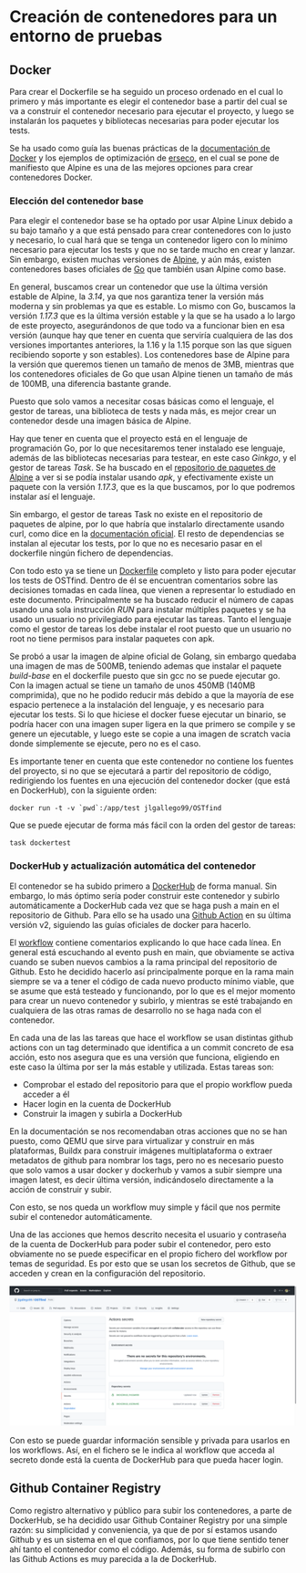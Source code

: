 # Creación de contenedores para un entorno de pruebas

## Docker
Para crear el Dockerfile se ha seguido un proceso ordenado en el cual lo primero y más importante es elegir el contenedor base a partir del cual se va a construir el contenedor necesario para ejecutar el proyecto, y luego se instalarán los paquetes y bibliotecas necesarias para poder ejecutar los tests.

Se ha usado como guía las buenas prácticas de la [documentación de Docker](https://docs.docker.com/develop/develop-images/dockerfile_best-practices/) y los ejemplos de optimización de [erseco](https://github.com/erseco/dockerfile-optimization-examples), en el cual se pone de manifiesto que Alpine es una de las mejores opciones para crear contenedores Docker.

### Elección del contenedor base

Para elegir el contenedor base se ha optado por usar Alpine Linux debido a su bajo tamaño y a que está pensado para crear contenedores con lo justo y necesario, lo cual hará que se tenga un contenedor ligero con lo mínimo necesario para ejecutar los tests y que no se tarde mucho en crear y lanzar. Sin embargo, existen muchas versiones de [Alpine](https://hub.docker.com/_/alpine?tab=tags), y aún más, existen contenedores bases oficiales de [Go](https://hub.docker.com/_/golang?tab=tags) que también usan Alpine como base. 

En general, buscamos crear un contenedor que use la última versión estable de Alpine, la *3.14*, ya que nos garantiza tener la versión más moderna y sin problemas ya que es estable. Lo mismo con Go, buscamos la versión *1.17.3* que es la última versión estable y la que se ha usado a lo largo de este proyecto, asegurándonos de que todo va a funcionar bien en esa versión (aunque hay que tener en cuenta que serviría cualquiera de las dos versiones importantes anteriores, la 1.16 y la 1.15 porque son las que siguen recibiendo soporte y son estables). Los contenedores base de Alpine para la versión que queremos tienen un tamaño de menos de 3MB, mientras que los contenedores oficiales de Go que usan Alpine tienen un tamaño de más de 100MB, una diferencia bastante grande. 

Puesto que solo vamos a necesitar cosas básicas como el lenguaje, el gestor de tareas, una biblioteca de tests y nada más, es mejor crear un contenedor desde una imagen básica de Alpine.

Hay que tener en cuenta que el proyecto está en el lenguaje de programación Go, por lo que necesitaremos tener instalado ese lenguaje, además de las bibliotecas necesarias para testear, en este caso *Ginkgo*, y el gestor de tareas *Task*. Se ha buscado en el [repositorio de paquetes de Alpine](https://pkgs.alpinelinux.org/packages) a ver si se podía instalar usando *apk*, y efectivamente existe un paquete con la versión *1.17.3*, que es la que buscamos, por lo que podremos instalar así el lenguaje.

Sin embargo, el gestor de tareas Task no existe en el repositorio de paquetes de alpine, por lo que habría que instalarlo directamente usando curl, como dice en la [documentación oficial](https://taskfile.dev/#/installation?id=build-from-source). El resto de dependencias se instalan al ejecutar los tests, por lo que no es necesario pasar en el dockerfile ningún fichero de dependencias.

Con todo esto ya se tiene un [Dockerfile](../Dockerfile) completo y listo para poder ejecutar los tests de OSTfind. Dentro de él se encuentran comentarios sobre las decisiones tomadas en cada línea, que vienen a representar lo estudiado en este documento. Principalmente se ha buscado reducir el número de capas usando una sola instrucción *RUN* para instalar múltiples paquetes y se ha usado un usuario no privilegiado para ejecutar las tareas. Tanto el lenguaje como el gestor de tareas los debe instalar el root puesto que un usuario no root no tiene permisos para instalar paquetes con apk.

Se probó a usar la imagen de alpine oficial de Golang, sin embargo quedaba una imagen de mas de 500MB, teniendo ademas que instalar el paquete *build-base* en el dockerfile puesto que sin gcc no se puede ejecutar go. Con la imagen actual se tiene un tamaño de unos 450MB (140MB comprimida), que no he podido reducir más debido a que la mayoría de ese espacio pertenece a la instalación del lenguaje, y es necesario para ejecutar los tests. Si lo que hiciese el docker fuese ejecutar un binario, se podría hacer con una imagen super ligera en la que primero se compile y se genere un ejecutable, y luego este se copie a una imagen de scratch vacia donde simplemente se ejecute, pero no es el caso.

Es importante tener en cuenta que este contenedor no contiene los fuentes del proyecto, si no que se ejecutará a partir del repositorio de código, redirigiendo los fuentes en una ejecución del contenedor docker (que está en DockerHub), con la siguiente orden:
```
docker run -t -v `pwd`:/app/test jlgallego99/OSTfind
```
Que se puede ejecutar de forma más fácil con la orden del gestor de tareas:
```
task dockertest
```

### DockerHub y actualización automática del contenedor
El contenedor se ha subido primero a [DockerHub](https://hub.docker.com/r/jlgallego99/ostfind/tags) de forma manual. Sin embargo, lo más óptimo sería poder construir este contenedor y subirlo automáticamente a DockerHub cada vez que se haga push a main en el repositorio de Github. Para ello se ha usado una [Github Action](https://github.com/marketplace/actions/build-and-push-docker-images) en su última versión v2, siguiendo las guías oficiales de docker para hacerlo.

El [workflow](../.github/workflows/dockerhub.yml) contiene comentarios explicando lo que hace cada línea. En general está escuchando al evento push en main, que obviamente se activa cuando se suben nuevos cambios a la rama principal del repositorio de Github. Esto he decidido hacerlo así principalmente porque en la rama main siempre se va a tener el código de cada nuevo producto mínimo viable, que se asume que está testeado y funcionando, por lo que es el mejor momento para crear un nuevo contenedor y subirlo, y mientras se esté trabajando en cualquiera de las otras ramas de desarrollo no se haga nada con el contenedor.

En cada una de las las tareas que hace el workflow se usan distintas github actions con un tag determinado que identifica a un commit concreto de esa acción, esto nos asegura que es una versión que funciona, eligiendo en este caso la última por ser la más estable y utilizada. Estas tareas son: 
- Comprobar el estado del repositorio para que el propio workflow pueda acceder a él
- Hacer login en la cuenta de DockerHub
- Construir la imagen y subirla a DockerHub

En la documentación se nos recomendaban otras acciones que no se han puesto, como QEMU que sirve para virtualizar y construir en más plataformas, Buildx para construir imágenes multiplataforma o extraer metadatos de github para nombrar los tags, pero no es necesario puesto que solo vamos a usar docker y dockerhub y vamos a subir siempre una imagen latest, es decir última versión, indicándoselo directamente a la acción de construir y subir. 

Con esto, se nos queda un workflow muy simple y fácil que nos permite subir el contenedor automáticamente.

Una de las acciones que hemos descrito necesita el usuario y contraseña de la cuenta de DockerHub para poder subir el contenedor, pero esto obviamente no se puede especificar en el propio fichero del workflow por temas de seguridad. Es por esto que se usan los secretos de Github, que se acceden y crean en la configuración del repositorio. 

![](./img/secrets.png)

Con esto se puede guardar información sensible y privada para usarlos en los workflows. Así, en el fichero se le indica al workflow que acceda al secreto donde está la cuenta de DockerHub para que pueda hacer login.

## Github Container Registry
Como registro alternativo y público para subir los contenedores, a parte de DockerHub, se ha decidido usar Github Container Registry por una simple razón: su simplicidad y conveniencia, ya que de por sí estamos usando Github y es un sistema en el que confiamos, por lo que tiene sentido tener ahí tanto el contenedor como el código. Además, su forma de subirlo con las Github Actions es muy parecida a la de DockerHub.